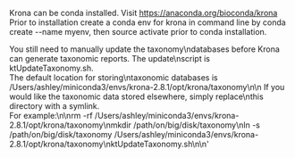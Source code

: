 Krona can be conda installed. Visit https://anaconda.org/bioconda/krona 
Prior to installation create a conda env for krona in command line by conda create --name myenv, then source activate prior to conda installation.

You still need to manually update the taxonomy\ndatabases before Krona can generate taxonomic reports.
The update\nscript is ktUpdateTaxonomy.sh.  
The default location for storing\ntaxonomic databases is /Users/ashley/miniconda3/envs/krona-2.8.1/opt/krona/taxonomy\n\n
If you would like the taxonomic data stored elsewhere, simply replace\nthis directory with a symlink.  
For example:\n\nrm -rf /Users/ashley/miniconda3/envs/krona-2.8.1/opt/krona/taxonomy\nmkdir /path/on/big/disk/taxonomy\nln -s /path/on/big/disk/taxonomy /Users/ashley/miniconda3/envs/krona-2.8.1/opt/krona/taxonomy\nktUpdateTaxonomy.sh\n\n'

